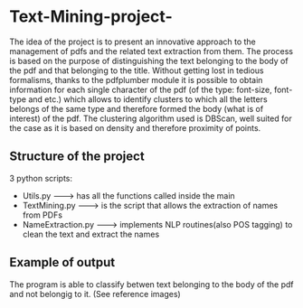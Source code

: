 # Text-Mining-project-


The idea of the project is to present an innovative approach to the management of pdfs and the related text extraction from them.
The process is based on the purpose of distinguishing the text belonging to the body of the pdf and that belonging to the title. Without getting lost in tedious formalisms, thanks to the pdfplumber module it is possible to obtain information for each single character of the pdf (of the type: font-size, font-type and etc.) which allows to identify clusters to which all the letters belongs of the same type and therefore formed the body (what is of interest) of the pdf. The clustering algorithm used is DBScan, well suited for the case as it is based on density and therefore proximity of points. 

## Structure of the project

3 python scripts:
-	Utils.py ---> has all the functions called inside the main
-	TextMining.py ---> is the script that allows the extraction of names from PDFs
-	NameExtraction.py ---> implements NLP routines(also POS tagging) to clean the text and extract the names 


## Example of output

The program is able to classify betwen text belonging to the body of the pdf and not belongig to it.
(See reference images)

